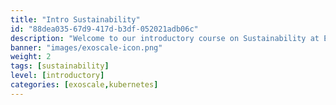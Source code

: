 ```yaml
---
title: "Intro Sustainability"
id: "88dea035-67d9-417d-b3df-052021adb06c"
description: "Welcome to our introductory course on Sustainability at Exoscale. Delving into the core of sustainability, this course navigates the essentials required to comprehend how sustainability initiatives align with broader corporate sustainability goals, particularly within the cloud computing sphere. By understanding the critical aspects of environmental responsibility, social equity, and economic viability, participants will gain a solid foundation in corporate sustainability practices and the impact of regulations such as the EU Corporate Sustainability Reporting Directive (CSRD). This course is designed to equip you with knowledge and understanding with no prerequisites, making it suitable for anyone keen to explore the intersection of sustainability and technology."
banner: "images/exoscale-icon.png"
weight: 2
tags: [sustainability]
level: [introductory]
categories: [exoscale,kubernetes]
---
```

